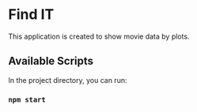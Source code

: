 # Find IT

This application is created to show movie data by plots.

## Available Scripts

In the project directory, you can run:

### `npm start`
